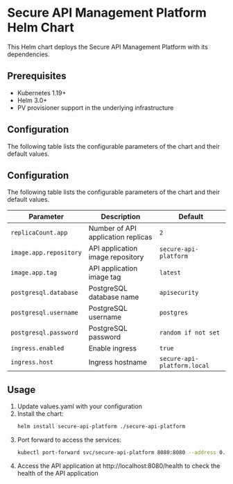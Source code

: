 # Secure API Management Platform Helm Chart

This Helm chart deploys the Secure API Management Platform with its dependencies.

## Prerequisites

- Kubernetes 1.19+
- Helm 3.0+
- PV provisioner support in the underlying infrastructure

## Configuration

The following table lists the configurable parameters of the chart and their default values.


## Configuration

The following table lists the configurable parameters of the chart and their default values.

| Parameter | Description | Default |
|-----------|-------------|---------|
| `replicaCount.app` | Number of API application replicas | `2` |
| `image.app.repository` | API application image repository | `secure-api-platform` |
| `image.app.tag` | API application image tag | `latest` |
| `postgresql.database` | PostgreSQL database name | `apisecurity` |
| `postgresql.username` | PostgreSQL username | `postgres` |
| `postgresql.password` | PostgreSQL password | `random if not set` |
| `ingress.enabled` | Enable ingress | `true` |
| `ingress.host` | Ingress hostname | `secure-api-platform.local` |

## Usage

1. Update values.yaml with your configuration
2. Install the chart:
   ```bash
   helm install secure-api-platform ./secure-api-platform
   ```
3. Port forward to access the services:
   ```bash
   kubectl port-forward svc/secure-api-platform 8080:8080 --address 0.0.0.0
   ```
4. Access the API application at http://localhost:8080/health to check the health of the API application